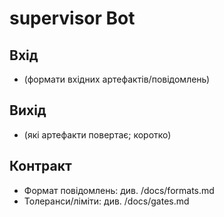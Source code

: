 # supervisor Bot

## Вхід
- (формати вхідних артефактів/повідомлень)

## Вихід
- (які артефакти повертає; коротко)

## Контракт
- Формат повідомлень: див. /docs/formats.md
- Толеранси/ліміти: див. /docs/gates.md
